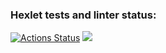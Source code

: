 ### Hexlet tests and linter status:
[![Actions Status](https://github.com/IvanPiskarev/python-project-49/actions/workflows/hexlet-check.yml/badge.svg)](https://github.com/IvanPiskarev/python-project-49/actions)
<a href="https://codeclimate.com/github/IvanPiskarev/python-project-49/maintainability"><img src="https://api.codeclimate.com/v1/badges/1252b6949d8ac7ea659c/maintainability" /></a>

<script async id="asciicast-f28C1ZTXB9NIiv5vnIu4rR9o" src="https://asciinema.org/a/0f28C1ZTXB9NIiv5vnIu4rR9o.js"></script>